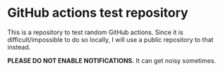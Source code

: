 # GitHub actions test repository

This is a repository to test random GitHub actions. Since it is
difficult/impossible to do so locally, I will use a public repository to that
instead.

**PLEASE DO NOT ENABLE NOTIFICATIONS.** It can get noisy sometimes.
